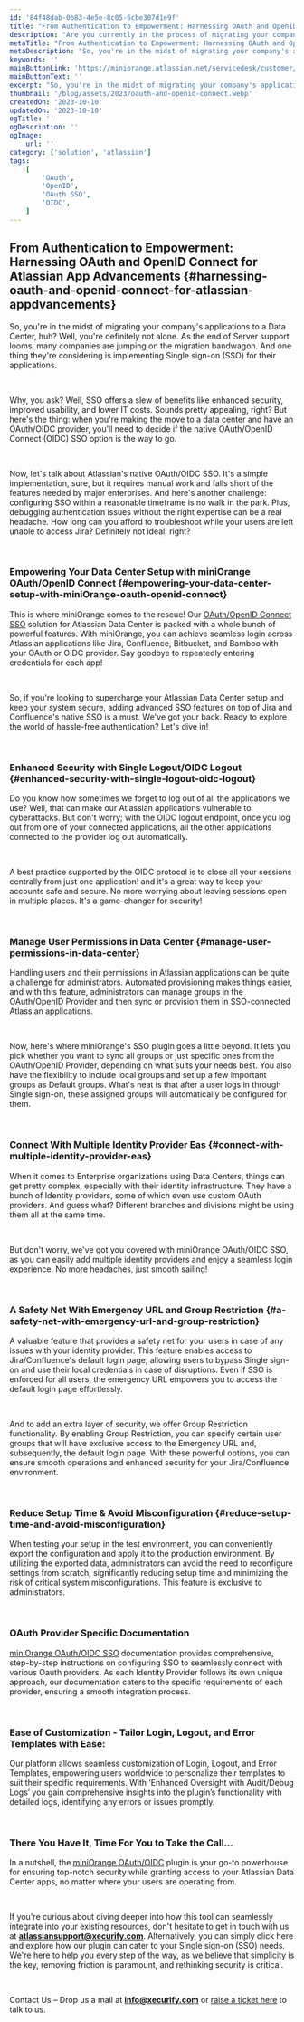 ```yaml
---
id: '84f48dab-0b83-4e5e-8c05-6cbe307d1e9f'
title: "From Authentication to Empowerment: Harnessing OAuth and OpenID Connect for Atlassian App Advancements"
description: "Are you currently in the process of migrating your company's applications to a Data Center? If so, you're not alone. With the looming end of Server support, many companies are now opting to join the migration trend. Among the considerations gaining significant attention is the implementation of Single Sign-On (SSO) for their applications. Let's delve into the details of this crucial aspect and understand why SSO is becoming a central focus for improved user experiences in the Data Center era."
metaTitle: "From Authentication to Empowerment: Harnessing OAuth and OpenID Connect for Atlassian App Advancements"
metaDescription: "So, you're in the midst of migrating your company's applications to a Data Center, huh? Well, you're definitely not alone. As the end of Server support looms, many companies are jumping on the migration bandwagon. And one thing they're considering is implementing Single sign-on (SSO) for their applications."
keywords: ''
mainButtonLink: 'https://miniorange.atlassian.net/servicedesk/customer/portal/2/group/6/create/66'
mainButtonText: ''
excerpt: "So, you're in the midst of migrating your company's applications to a Data Center, huh? Well, you're definitely not alone. As the end of Server support looms, many companies are jumping on the migration bandwagon. And one thing they're considering is implementing Single sign-on (SSO) for their applications."
thumbnail: '/blog/assets/2023/oauth-and-openid-connect.webp'
createdOn: '2023-10-10'
updatedOn: '2023-10-10'
ogTitle: ''
ogDescription: ''
ogImage:
    url: ''
category: ['solution', 'atlassian']
tags:
    [
        'OAuth', 
        'OpenID', 
        'OAuth SSO', 
        'OIDC',
    ]
---
```


## From Authentication to Empowerment: Harnessing OAuth and OpenID Connect for Atlassian App Advancements {#harnessing-oauth-and-openid-connect-for-atlassian-appdvancements}


So, you're in the midst of migrating your company's applications to a Data Center, huh? Well, you're definitely not alone. As the end of Server support looms, many companies are jumping on the migration bandwagon. And one thing they're considering is implementing Single sign-on (SSO) for their applications.

&nbsp;

Why, you ask? Well, SSO offers a slew of benefits like enhanced security, improved usability, and lower IT costs. Sounds pretty appealing, right? But here's the thing: when you're making the move to a data center and have an OAuth/OIDC provider, you'll need to decide if the native OAuth/OpenID Connect (OIDC) SSO option is the way to go.

&nbsp;

Now, let's talk about Atlassian's native OAuth/OIDC SSO. It's a simple implementation, sure, but it requires manual work and falls short of the features needed by major enterprises. And here's another challenge: configuring SSO within a reasonable timeframe is no walk in the park. Plus, debugging authentication issues without the right expertise can be a real headache. How long can you afford to troubleshoot while your users are left unable to access Jira? Definitely not ideal, right?

&nbsp;&nbsp;

### Empowering Your Data Center Setup with miniOrange OAuth/OpenID Connect {#empowering-your-data-center-setup-with-miniOrange-oauth-openid-connect}


This is where miniOrange comes to the rescue! Our [OAuth/OpenID Connect SSO](https://marketplace.atlassian.com/search?query=OAuth%20miniOrange) solution for Atlassian Data Center is packed with a whole bunch of powerful features. With miniOrange, you can achieve seamless login across Atlassian applications like Jira, Confluence, Bitbucket, and Bamboo with your OAuth or OIDC provider. Say goodbye to repeatedly entering credentials for each app!

&nbsp;

So, if you're looking to supercharge your Atlassian Data Center setup and keep your system secure, adding advanced SSO features on top of Jira and Confluence's native SSO is a must. We've got your back. Ready to explore the world of hassle-free authentication? Let's dive in!

&nbsp;

### Enhanced Security with Single Logout/OIDC Logout {#enhanced-security-with-single-logout-oidc-logout}


Do you know how sometimes we forget to log out of all the applications we use? Well, that can make our Atlassian applications vulnerable to cyberattacks. But don't worry; with the OIDC logout endpoint, once you log out from one of your connected applications, all the other applications connected to the provider log out automatically.

&nbsp;

A best practice supported by the OIDC protocol is to close all your sessions centrally from just one application! and it's a great way to keep your accounts safe and secure. No more worrying about leaving sessions open in multiple places. It's a game-changer for security!

&nbsp;

### Manage User Permissions in Data Center {#manage-user-permissions-in-data-center}


Handling users and their permissions in Atlassian applications can be quite a challenge for administrators. Automated provisioning makes things easier, and with this feature, administrators can manage groups in the OAuth/OpenID Provider and then sync or provision them in SSO-connected Atlassian applications.

&nbsp;

Now, here's where miniOrange's SSO plugin goes a little beyond. It lets you pick whether you want to sync all groups or just specific ones from the OAuth/OpenID Provider, depending on what suits your needs best. You also have the flexibility to include local groups and set up a few important groups as Default groups. What's neat is that after a user logs in through Single sign-on, these assigned groups will automatically be configured for them. 

&nbsp;
### Connect With Multiple Identity Provider Eas {#connect-with-multiple-identity-provider-eas}


When it comes to Enterprise organizations using Data Centers, things can get pretty complex, especially with their identity infrastructure. They have a bunch of Identity providers, some of which even use custom OAuth providers. And guess what? Different branches and divisions might be using them all at the same time.

&nbsp;

But don't worry, we've got you covered with miniOrange OAuth/OIDC SSO, as you can easily add multiple identity providers and enjoy a seamless login experience. No more headaches, just smooth sailing!

&nbsp;


### A Safety Net With Emergency URL and Group Restriction {#a-safety-net-with-emergency-url-and-group-restriction}


A valuable feature that provides a safety net for your users in case of any issues with your identity provider. This feature enables access to Jira/Confluence's default login page, allowing users to bypass Single sign-on and use their local credentials in case of disruptions. Even if SSO is enforced for all users, the emergency URL empowers you to access the default login page effortlessly.

&nbsp;

And to add an extra layer of security, we offer Group Restriction functionality. By enabling Group Restriction, you can specify certain user groups that will have exclusive access to the Emergency URL and, subsequently, the default login page. With these powerful options, you can ensure smooth operations and enhanced security for your Jira/Confluence environment.

&nbsp;

### Reduce Setup Time & Avoid Misconfiguration {#reduce-setup-time-and-avoid-misconfiguration}

When testing your setup in the test environment, you can conveniently export the configuration and apply it to the production environment. By utilizing the exported data, administrators can avoid the need to reconfigure settings from scratch, significantly reducing setup time and minimizing the risk of critical system misconfigurations. This feature is exclusive to administrators.

&nbsp;

### OAuth Provider Specific Documentation

[miniOrange OAuth/OIDC SSO](https://miniorange.com/atlassian/jira-oauth-openid-single-sign-on-sso#setup-guide-section) documentation provides comprehensive, step-by-step instructions on configuring SSO to seamlessly connect with various Oauth providers. As each Identity Provider follows its own unique approach, our documentation caters to the specific requirements of each provider, ensuring a smooth integration process.

&nbsp;

### Ease of Customization - Tailor Login, Logout, and Error Templates with Ease:


Our platform allows seamless customization of Login, Logout, and Error Templates, empowering users worldwide to personalize their templates to suit their specific requirements. With ‘Enhanced Oversight with Audit/Debug Logs’ you gain comprehensive insights into the plugin’s functionality with detailed logs, identifying any errors or issues promptly.

&nbsp;

### There You Have It, Time For You to Take the Call...


In a nutshell, the [miniOrange OAuth/OIDC](https://miniorange.com/atlassian/jira-oauth-openid-single-sign-on-sso) plugin is your go-to powerhouse for ensuring top-notch security while granting access to your Atlassian Data Center apps, no matter where your users are operating from. 

&nbsp;

If you're curious about diving deeper into how this tool can seamlessly integrate into your existing resources, don't hesitate to get in touch with us at **atlassiansupport@xecurify.com**. Alternatively, you can simply click here and explore how our plugin can cater to your Single sign-on (SSO) needs. We're here to help you every step of the way, as we believe that simplicity is the key, removing friction is paramount, and rethinking security is critical.

&nbsp;

Contact Us – Drop us a mail at **info@xecurify.com** or [raise a ticket here](https://miniorange.atlassian.net/servicedesk/customer/portal/2) to talk to us.



